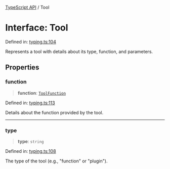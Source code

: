 [TypeScript API](../index.md) / Tool

# Interface: Tool

Defined in: [typing.ts:104](https://github.com/adap/internal-intelligence/blob/a1d0007cc0e87e7d01df20a73581c407b63dc7ff/intelligence/ts/src/typing.ts#L104)

Represents a tool with details about its type, function, and parameters.

## Properties

### function

> **function**: [`ToolFunction`](ToolFunction.md)

Defined in: [typing.ts:113](https://github.com/adap/internal-intelligence/blob/a1d0007cc0e87e7d01df20a73581c407b63dc7ff/intelligence/ts/src/typing.ts#L113)

Details about the function provided by the tool.

***

### type

> **type**: `string`

Defined in: [typing.ts:108](https://github.com/adap/internal-intelligence/blob/a1d0007cc0e87e7d01df20a73581c407b63dc7ff/intelligence/ts/src/typing.ts#L108)

The type of the tool (e.g., "function" or "plugin").
